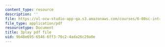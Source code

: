 ```yaml
---
content_type: resource
description: ''
file: https://ol-ocw-studio-app-qa.s3.amazonaws.com/courses/6-00sc-introduction-to-computer-science-and-programming-spring-2011/9b48e69565466ff370c24ada26c29a0e_Fixc8hVo_cY.pdf
file_type: application/pdf
resourcetype: Document
title: 3play pdf file
uid: 9b48e695-6546-6ff3-70c2-4ada26c29a0e
---
```

